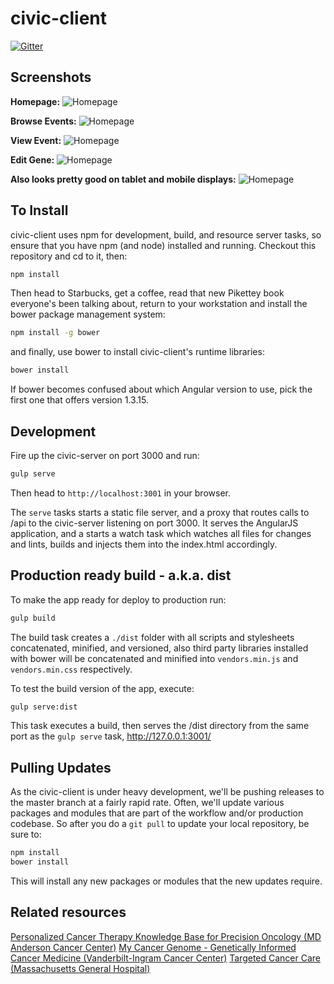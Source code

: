 civic-client
============
[![Gitter](https://badges.gitter.im/Join%20Chat.svg)](https://gitter.im/genome/civic-client?utm_source=badge&utm_medium=badge&utm_campaign=pr-badge&utm_content=body_badge)

## Screenshots
**Homepage:**
![Homepage](notes/screenshots/home-view.png)

**Browse Events:**
![Homepage](notes/screenshots/gene-browse-view.png)

**View Event:**
![Homepage](notes/screenshots/gene-variant-evidence-view.png)

**Edit Gene:**
![Homepage](notes/screenshots/gene-edit-view.png)

**Also looks pretty good on tablet and mobile displays:**
![Homepage](notes/screenshots/tablet-gene-view.png)

## To Install

civic-client uses npm for development, build, and resource server tasks, so ensure that you have npm (and node) installed and running. Checkout this repository and cd to it, then:

```bash
npm install
```

Then head to Starbucks, get a coffee, read that new Pikettey book everyone's been talking about, return to your workstation and install the bower package management system:

```bash
npm install -g bower
```

and finally, use bower to install civic-client's runtime libraries:

```bash
bower install
```

If bower becomes confused about which Angular version to use, pick the first one that offers version 1.3.15.

## Development

Fire up the civic-server on port 3000 and run:

```bash
gulp serve
```

Then head to `http://localhost:3001` in your browser. 

The `serve` tasks starts a static file server, and a proxy that routes calls to /api to the civic-server listening on port 3000. It serves the AngularJS application, and a starts a watch task which watches all files for changes and lints, builds and injects them into the index.html accordingly.

## Production ready build - a.k.a. dist

To make the app ready for deploy to production run:

```bash
gulp build
```

The build task creates a `./dist` folder with all scripts and stylesheets concatenated, minified, and versioned, also third party libraries installed with bower will be concatenated and minified into `vendors.min.js` and `vendors.min.css` respectively.

To test the build version of the app, execute:

```bash
gulp serve:dist
```

This task executes a build, then serves the /dist directory from the same port as the `gulp serve` task, http://127.0.0.1:3001/

## Pulling Updates
As the civic-client is under heavy development, we'll be pushing releases to the master branch at a fairly rapid rate. Often, we'll update various packages and modules that are part of the workflow and/or production codebase. So after you do a `git pull` to update your local repository, be sure to:

```bash
npm install
bower install
```

This will install any new packages or modules that the new updates require.

## Related resources
[Personalized Cancer Therapy Knowledge Base for Precision Oncology (MD Anderson Cancer Center)](https://pct.mdanderson.org/)
[My Cancer Genome - Genetically Informed Cancer Medicine (Vanderbilt-Ingram Cancer Center)](http://www.mycancergenome.org/)
[Targeted Cancer Care (Massachusetts General Hospital)](https://targetedcancercare.massgeneral.org/My-Trial-Guide/Mutations.aspx)


